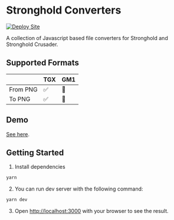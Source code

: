# Stronghold Converters

[![Deploy Site](https://github.com/alegemaate/stronghold-converters-ui/actions/workflows/deploy.yml/badge.svg)](https://github.com/alegemaate/stronghold-converters-ui/actions/workflows/deploy.yml)

A collection of Javascript based file converters for Stronghold and Stronghold Crusader.

## Supported Formats

|          | TGX | GM1 |
| -------- | --- | --- |
| From PNG | ✅  | 🚧  |
| To PNG   | ✅  | 🚧  |

## Demo

[See here](https://alegemaate.com/stronghold-converters-ui/).

## Getting Started

1. Install dependencies

```bash
yarn
```

2. You can run dev server with the following command:

```bash
yarn dev
```

3. Open [http://localhost:3000](http://localhost:3000) with your browser to see the result.

